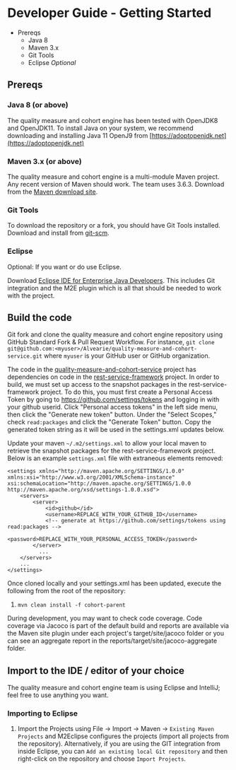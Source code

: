 # Developer Guide - Getting Started

* Prereqs
    * Java 8
    * Maven 3.x
    * Git Tools
    * Eclipse _Optional_

## Prereqs

### Java 8 (or above)

The quality measure and cohort engine has been tested with OpenJDK8 and OpenJDK11. To install Java on your system, we recommend downloading and installing Java 11 OpenJ9 from [https://adoptopenjdk.net](https://adoptopenjdk.net)

### Maven 3.x (or above)

The quality measure and cohort engine is a multi-module Maven project. Any recent version of Maven should work. The team uses 3.6.3. Download from the [Maven download site](https://maven.apache.org/download.cgi).

### Git Tools

To download the repository or a fork, you should have Git Tools installed. Download and install from [git-scm](https://git-scm.com/downloads).

### Eclipse

Optional: If you want or do use Eclipse.

Download [Eclipse IDE for Enterprise Java Developers](https://www.eclipse.org/downloads/packages/release/2020-06/r/eclipse-ide-enterprise-java-developers). This includes Git integration and the M2E plugin which is all that should be needed to work with the project.

## Build the code

Git fork and clone the quality measure and cohort engine repository using GitHub Standard Fork & Pull Request Workflow. For instance, ``git clone git@github.com:<myuser>/Alvearie/quality-measure-and-cohort-service.git`` where ``myuser`` is your GitHub user or GitHub organization.

The code in the [quality-measure-and-cohort-service](https://github.com/Alvearie/quality-measure-and-cohort-service) project has dependencies on code in the [rest-service-framework](https://github.com/Alvearie/rest-service-framework) project. In order to build, we must set up access to the snapshot packages in the rest-service-framework project. To do this, you must first create a Personal Access Token by going to https://github.com/settings/tokens and logging in with your github userid. Click "Personal access tokens" in the left side menu, then click the "Generate new token" button. Under the "Select Scopes," check `read:packages` and click the "Generate Token" button. Copy the generated token string as it will be used in the settings.xml updates below.

Update your maven `~/.m2/settings.xml` to allow your local maven to retrieve the snapshot packages for the rest-service-framework project. Below is an example `settings.xml` file with extraneous elements removed:

    <settings xmlns="http://maven.apache.org/SETTINGS/1.0.0" xmlns:xsi="http://www.w3.org/2001/XMLSchema-instance" xsi:schemaLocation="http://maven.apache.org/SETTINGS/1.0.0 http://maven.apache.org/xsd/settings-1.0.0.xsd">
        <servers>
            <server>
                <id>github</id>
                <username>REPLACE_WITH_YOUR_GITHUB_ID</username>
                <!-- generate at https://github.com/settings/tokens using read:packages -->
                <password>REPLACE_WITH_YOUR_PERSONAL_ACCESS_TOKEN</password>
            </server>
              ...
        </servers>
        ...
    </settings>

Once cloned locally and your settings.xml has been updated, execute the following from the root of the repository:

1. ``mvn clean install -f cohort-parent``

During development, you may want to check code coverage. Code coverage via Jacoco is part of the default build and reports are available via the Maven site plugin under each project's target/site/jacoco folder or you can see an aggregate report in the reports/target/site/jacoco-aggregate folder.

## Import to the IDE / editor of your choice

The quality measure and cohort engine team is using Eclipse and IntelliJ; feel free to use anything you want.

### Importing to Eclipse

1. Import the Projects using File -> Import -> Maven -> ``Existing Maven Projects`` and M2Eclipse configures the projects (import all projects from the repository). Alternatively, if you are using the GIT integration from inside Eclipse, you can ``Add an existing local Git repository`` and then right-click on the repository and choose ``Import Projects``.
